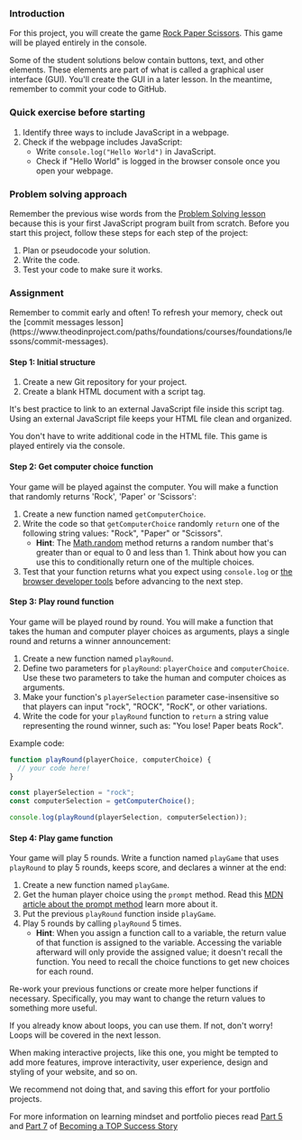 ### Introduction

For this project, you will create the game [Rock Paper Scissors](https://www.wikihow.com/Play-Rock,-Paper,-Scissors). This game will be played entirely in the console.

<div class="lesson-note">
Some of the student solutions below contain buttons, text, and other elements. These elements are part of what is called a graphical user interface (GUI). You'll create the GUI in a later lesson. In the meantime, remember to commit your code to GitHub.
</div>

### Quick exercise before starting

1. Identify three ways to include JavaScript in a webpage.
1. Check if the webpage includes JavaScript:
   - Write `console.log("Hello World")` in JavaScript.
   - Check if "Hello World" is logged in the browser console once you open your webpage.

### Problem solving approach

Remember the previous wise words from the [Problem Solving lesson](https://www.theodinproject.com/lessons/foundations-problem-solving) because this is your first JavaScript program built from scratch. Before you start this project, follow these steps for each step of the project:

1. Plan or pseudocode your solution.
1. Write the code.
1. Test your code to make sure it works.

### Assignment

<div class="lesson-content__panel" markdown="1">
Remember to commit early and often! To refresh your memory, check out the [commit messages lesson](https://www.theodinproject.com/paths/foundations/courses/foundations/lessons/commit-messages).

#### Step 1: Initial structure

1. Create a new Git repository for your project.
1. Create a blank HTML document with a script tag.

It's best practice to link to an external JavaScript file inside this script tag. Using an external JavaScript file keeps your HTML file clean and organized.

You don't have to write additional code in the HTML file. This game is played entirely via the console.

#### Step 2: Get computer choice function

Your game will be played against the computer. You will make a function that randomly returns 'Rock', 'Paper' or 'Scissors':

1. Create a new function named `getComputerChoice`.
1. Write the code so that `getComputerChoice` randomly `return` one of the following string values: "Rock", "Paper" or "Scissors".
   - **Hint**: The [Math.random](https://developer.mozilla.org/en-US/docs/Web/JavaScript/Reference/Global_Objects/Math/random) method returns a random number that's greater than or equal to 0 and less than 1. Think about how you can use this to conditionally return one of the multiple choices.
1. Test that your function returns what you expect using `console.log` or [the browser developer tools](https://www.theodinproject.com/lessons/foundations-javascript-developer-tools) before advancing to the next step.

#### Step 3: Play round function

Your game will be played round by round. You will make a function that takes the human and computer player choices as arguments, plays a single round and returns a winner announcement:

1. Create a new function named `playRound`.
1. Define two parameters for `playRound`: `playerChoice` and `computerChoice`. Use these two parameters to take the human and computer choices as arguments.
1. Make your function's `playerSelection` parameter case-insensitive so that players can input "rock", "ROCK", "RocK", or other variations.
1. Write the code for your `playRound` function to `return` a string value representing the round winner, such as: "You lose! Paper beats Rock".

Example code:

```javascript
function playRound(playerChoice, computerChoice) {
  // your code here!
}

const playerSelection = "rock";
const computerSelection = getComputerChoice();

console.log(playRound(playerSelection, computerSelection));
```

#### Step 4: Play game function

Your game will play 5 rounds. Write a function named `playGame` that uses `playRound` to play 5 rounds, keeps score, and declares a winner at the end:

1. Create a new function named `playGame`.
1. Get the human player choice using the `prompt` method. Read this [MDN article about the prompt method](https://developer.mozilla.org/en-US/docs/Web/API/Window/prompt) learn more about it.
1. Put the previous `playRound` function inside `playGame`.
1. Play 5 rounds by calling `playRound` 5 times.
   - **Hint**: When you assign a function call to a variable, the return value of that function is assigned to the variable. Accessing the variable afterward will only provide the assigned value; it doesn't recall the function. You need to recall the choice functions to get new choices for each round.

Re-work your previous functions or create more helper functions if necessary. Specifically, you may want to change the return values to something more useful.

If you already know about loops, you can use them. If not, don't worry! Loops will be covered in the next lesson.

</div>
<div class="lesson-note" markdown="1">
When making interactive projects, like this one, you might be tempted to add more features, improve interactivity, user experience, design and styling of your website, and so on.

We recommend not doing that, and saving this effort for your portfolio projects.

For more information on learning mindset and portfolio pieces read [Part 5](https://dev.to/theodinproject/learning-code-f56) and [Part 7](https://dev.to/theodinproject/strategically-building-your-portfolio-1km4) of [Becoming a TOP Success Story](https://dev.to/theodinproject/becoming-a-top-success-story-mindset-3dp2)
</div>
